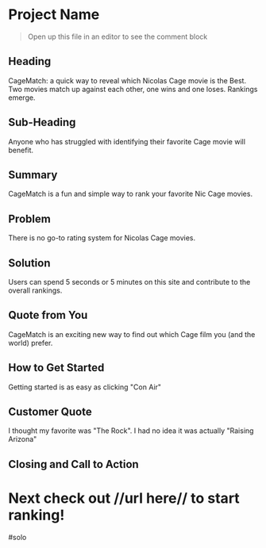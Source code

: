 # Project Name #

> Open up this file in an editor to see the comment block

<!-- 

There is an approach called "working backwards" that is widely used at Amazon. They work backwards from the customer, rather than starting with an idea for a product and trying to bolt customers onto it. While working backwards can be applied to any specific product decision, using this approach is especially important when developing new products or features.

For new initiatives a product manager typically starts by writing an internal press release announcing the finished product. The target audience for the press release is the new/updated product's customers, which can be retail customers or internal users of a tool or technology. Internal press releases are centered around the customer problem, how current solutions (internal or external) fail, and how the new product will blow away existing solutions.

Keep it simple. 3-4 sentences for each heading. Cut out the fat. Don't make it into a spec.

Oh, and I also like to write press-releases in what I call "Oprah-speak" for mainstream consumer products. Imagine you're sitting on Oprah's couch and have just explained the product to her, and then you listen as she explains it to her audience. That's "Oprah-speak", not "Geek-speak".

 -->
 
## Heading ##
CageMatch: a quick way to reveal which Nicolas Cage movie is the Best. Two movies match up against each other, one wins and one loses. Rankings emerge.

## Sub-Heading ##
Anyone who has struggled with identifying their favorite Cage movie will benefit.

## Summary ##
CageMatch is a fun and simple way to rank your favorite Nic Cage movies. 

## Problem ##
There is no go-to rating system for Nicolas Cage movies. 

## Solution ##
Users can spend 5 seconds or 5 minutes on this site and contribute to the overall rankings.

## Quote from You ##
CageMatch is an exciting new way to find out which Cage film you (and the world) prefer.

## How to Get Started ##
Getting started is as easy as clicking "Con Air"

## Customer Quote ##
I thought my favorite was "The Rock". I had no idea it was actually "Raising Arizona"

## Closing and Call to Action ##
Next check out //url here// to start ranking!
=======
#solo

